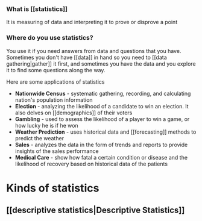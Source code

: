 ### What is [[statistics]]
It is measuring of data and interpreting it to prove or disprove a point

### Where do you use statistics?
You use it if you need answers from data and questions that you have. Sometimes you don't have [[data]] in hand so you need to [[data gathering|gather]] it first, and sometimes you have the data and you explore it to find some questions along the way.

Here are some applications of statistics
- **Nationwide Census** - systematic gathering, recording, and calculating nation's population information
- **Election** - analyzing the likelihood of a candidate to win an election. It also delves on [[demographics]] of their voters
- **Gambling** - used to assess the likelihood of a player to win a game, or how lucky he is if he won
- **Weather Prediction** - uses historical data and [[forecasting]] methods to predict the weather
- **Sales** - analyzes the data in the form of trends and reports to provide insights of the sales performance
- **Medical Care** - show how fatal a certain condition or disease and the likelihood of recovery based on historical data of the patients


# Kinds of statistics
## [[descriptive statistics|Descriptive Statistics]]
